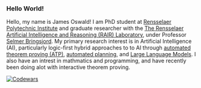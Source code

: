 ### Hello World!

Hello, my name is James Oswald! I am PhD student at [Rensselaer Polytechnic Institute](https://www.rpi.edu/) and graduate researcher with the [The Rensselaer Artificial Intelligence and Reasoning (RAIR) Laboratory](https://rair.cogsci.rpi.edu/), under Professor [Selmer Bringsjord](https://kryten.mm.rpi.edu/selmerbringsjord.html). My primary research interest is in Artificial Intelligence (AI), particularly logic-first hybrid approaches to to AI through [automated theorem proving (ATP)](https://en.wikipedia.org/wiki/Automated_theorem_proving), [automated planning](https://en.wikipedia.org/wiki/Automated_planning_and_scheduling), and [Large Language Models](https://en.wikipedia.org/wiki/Large_language_model). I also have an intrest in mathmatics and programming, and have recently been doing alot with interactive theorem proving.  

[![Codewars](https://www.codewars.com/users/James-Oswald/badges/large)](https://www.codewars.com/users/James-Oswald)

